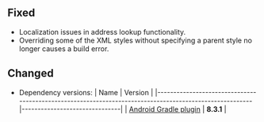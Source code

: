 [//]: # (This file will be used for the release notes on GitHub when publishing.)
[//]: # (Types of changes: `Breaking changes` `New` `Added` `Improved` `Changed` `Deprecated` `Removed` `Fixed`)
[//]: # (Example:)
[//]: # (## Added)
[//]: # ( - New payment method)
[//]: # (## Changed)
[//]: # ( - DropIn service's package changed from `com.adyen.dropin` to `com.adyen.dropin.services`)
[//]: # (## Deprecated)
[//]: # ( - Configurations public constructor are deprecated, please use each Configuration's builder to make a Configuration object)

## Fixed
- Localization issues in address lookup functionality.
- Overriding some of the XML styles without specifying a parent style no longer causes a build error.

## Changed
- Dependency versions:
  | Name                                                                                                   | Version                       |
  |--------------------------------------------------------------------------------------------------------|-------------------------------|
  | [Android Gradle plugin](https://developer.android.com/build/releases/gradle-plugin)                    | **8.3.1**                     |
